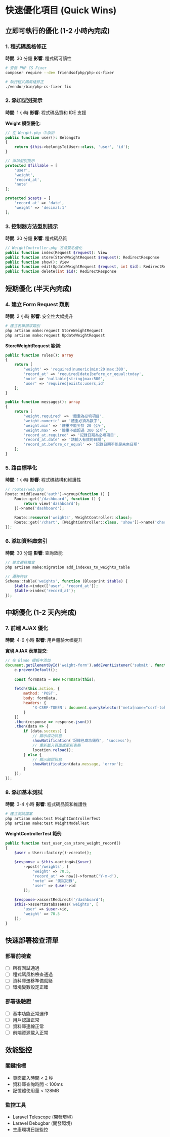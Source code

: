 # 快速優化項目 (Quick Wins)

## 立即可執行的優化 (1-2 小時內完成)

### 1. 程式碼風格修正
**時間**: 30 分鐘
**影響**: 程式碼可讀性

```bash
# 安裝 PHP CS Fixer
composer require --dev friendsofphp/php-cs-fixer

# 執行程式碼風格修正
./vendor/bin/php-cs-fixer fix
```

### 2. 添加型別提示
**時間**: 1 小時
**影響**: 程式碼品質和 IDE 支援

**Weight 模型優化**:
```php
// 在 Weight.php 中添加
public function user(): BelongsTo
{
    return $this->belongsTo(User::class, 'user', 'id');
}

// 添加型別提示
protected $fillable = [
    'user',
    'weight', 
    'record_at',
    'note'
];

protected $casts = [
    'record_at' => 'date',
    'weight' => 'decimal:1'
];
```

### 3. 控制器方法型別提示
**時間**: 30 分鐘
**影響**: 程式碼品質

```php
// WeightController.php 方法簽名優化
public function index(Request $request): View
public function store(StoreWeightRequest $request): RedirectResponse
public function show(): View
public function edit(UpdateWeightRequest $request, int $id): RedirectResponse
public function delete(int $id): RedirectResponse
```

## 短期優化 (半天內完成)

### 4. 建立 Form Request 類別
**時間**: 2 小時
**影響**: 安全性大幅提升

```bash
# 建立表單請求類別
php artisan make:request StoreWeightRequest
php artisan make:request UpdateWeightRequest
```

**StoreWeightRequest 範例**:
```php
public function rules(): array
{
    return [
        'weight' => 'required|numeric|min:20|max:300',
        'record_at' => 'required|date|before_or_equal:today',
        'note' => 'nullable|string|max:500',
        'user' => 'required|exists:users,id'
    ];
}

public function messages(): array
{
    return [
        'weight.required' => '體重為必填項目',
        'weight.numeric' => '體重必須為數字',
        'weight.min' => '體重不能少於 20 公斤',
        'weight.max' => '體重不能超過 300 公斤',
        'record_at.required' => '記錄日期為必填項目',
        'record_at.date' => '請輸入有效的日期',
        'record_at.before_or_equal' => '記錄日期不能是未來日期'
    ];
}
```

### 5. 路由標準化
**時間**: 1 小時
**影響**: 程式碼結構和維護性

```php
// routes/web.php
Route::middleware('auth')->group(function () {
    Route::get('/dashboard', function () {
        return view('dashboard');
    })->name('dashboard');
    
    Route::resource('weights', WeightController::class);
    Route::get('/chart', [WeightController::class, 'show'])->name('chart');
});
```

### 6. 添加資料庫索引
**時間**: 30 分鐘
**影響**: 查詢效能

```php
// 建立遷移檔案
php artisan make:migration add_indexes_to_weights_table

// 遷移內容
Schema::table('weights', function (Blueprint $table) {
    $table->index(['user', 'record_at']);
    $table->index('record_at');
});
```

## 中期優化 (1-2 天內完成)

### 7. 前端 AJAX 優化
**時間**: 4-6 小時
**影響**: 用戶體驗大幅提升

**實現 AJAX 表單提交**:
```javascript
// 在 Blade 模板中添加
document.getElementById('weight-form').addEventListener('submit', function(e) {
    e.preventDefault();
    
    const formData = new FormData(this);
    
    fetch(this.action, {
        method: 'POST',
        body: formData,
        headers: {
            'X-CSRF-TOKEN': document.querySelector('meta[name="csrf-token"]').content
        }
    })
    .then(response => response.json())
    .then(data => {
        if (data.success) {
            // 顯示成功訊息
            showNotification('記錄已成功儲存', 'success');
            // 重新載入頁面或更新表格
            location.reload();
        } else {
            // 顯示錯誤訊息
            showNotification(data.message, 'error');
        }
    });
});
```

### 8. 添加基本測試
**時間**: 3-4 小時
**影響**: 程式碼品質和維護性

```bash
# 建立測試檔案
php artisan make:test WeightControllerTest
php artisan make:test WeightModelTest
```

**WeightControllerTest 範例**:
```php
public function test_user_can_store_weight_record()
{
    $user = User::factory()->create();
    
    $response = $this->actingAs($user)
        ->post('/weights', [
            'weight' => 70.5,
            'record_at' => now()->format('Y-m-d'),
            'note' => '測試記錄',
            'user' => $user->id
        ]);
    
    $response->assertRedirect('/dashboard');
    $this->assertDatabaseHas('weights', [
        'user' => $user->id,
        'weight' => 70.5
    ]);
}
```

## 快速部署檢查清單

### 部署前檢查
- [ ] 所有測試通過
- [ ] 程式碼風格檢查通過
- [ ] 資料庫遷移準備就緒
- [ ] 環境變數設定正確

### 部署後驗證
- [ ] 基本功能正常運作
- [ ] 用戶認證正常
- [ ] 資料庫連線正常
- [ ] 前端資源載入正常

## 效能監控

### 關鍵指標
- 頁面載入時間 < 2 秒
- 資料庫查詢時間 < 100ms
- 記憶體使用量 < 128MB

### 監控工具
- Laravel Telescope (開發環境)
- Laravel Debugbar (開發環境)
- 生產環境日誌監控
